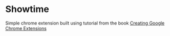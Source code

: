 # Showtime

Simple chrome extension built using tutorial from the book [Creating Google Chrome Extensions](https://www.amazon.com/dp/1484217748/)